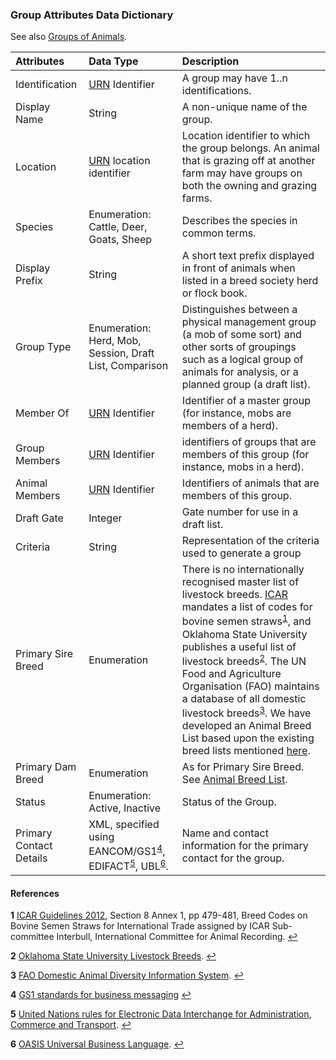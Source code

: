 ### Group Attributes Data Dictionary

See also [Groups of Animals](ADS_GroupsOfAnimals.md).

Attributes | Data Type | Description
:--------- | :-------- | :----------
Identification | [URN](ADS_Definitions-And-Abbreviations_Interpretation.md#Definitions-And-Abbreviations) Identifier | A group may have 1..n identifications. 
Display Name | String | A non-unique name of the group.
Location | [URN](ADS_Definitions-And-Abbreviations_Interpretation.md#Definitions-And-Abbreviations) location identifier | Location identifier to which the group belongs. An animal that is grazing off at another farm may have groups on both the owning and grazing farms.	
Species | Enumeration: Cattle, Deer, Goats, Sheep | Describes the species in common terms. 
Display Prefix | String | A short text prefix displayed in front of animals when listed in a breed society herd or flock book. 
Group Type | Enumeration: Herd, Mob, Session, Draft List, Comparison | Distinguishes between a physical management group (a mob of some sort) and other sorts of groupings such as a logical group of animals for analysis, or a planned group (a draft list).
Member Of | [URN](ADS_Definitions-And-Abbreviations_Interpretation.md#Definitions-And-Abbreviations) Identifier | Identifier of a master group (for instance, mobs are members of a herd).
Group Members | [URN](ADS_Definitions-And-Abbreviations_Interpretation.md#Definitions-And-Abbreviations) Identifier | identifiers of groups that are members of this group (for instance, mobs in a herd).
Animal Members | [URN](ADS_Definitions-And-Abbreviations_Interpretation.md#Definitions-And-Abbreviations) Identifier | Identifiers of animals that are members of this group. 
Draft Gate | Integer | Gate number for use in a draft list. 
Criteria | String | Representation of the criteria used to generate a group	
Primary Sire Breed | Enumeration | There is no internationally recognised master list of livestock breeds. [ICAR](ADS_Definitions-And-Abbreviations_Interpretation.md#Definitions-And-Abbreviations) mandates a list of codes for bovine semen straws<sup id="ICAR">[1](#f1)</sup>, and Oklahoma State University publishes a useful list of livestock breeds<sup id="OKSB">[2](#f2)</sup>. The UN Food and Agriculture Organisation (FAO) maintains a database of all domestic livestock breeds<sup id="FOADAD">[3](#f3)</sup>. We have developed an Animal Breed List based upon the existing breed lists mentioned [here](https://github.com/Datalinker-Org/Farm-Data-Standards/blob/master/FarmDataStandards_Animal-Breed-List.md).
Primary Dam Breed | Enumeration | As for Primary Sire Breed. See [Animal Breed List](https://github.com/Datalinker-Org/Farm-Data-Standards/blob/master/Additional%20Value%20Lists/FarmDataStandards_Animal-Breed-List.md).
Status | Enumeration: Active, Inactive | Status of the Group. 	
Primary Contact Details | XML, specified using EANCOM/GS1<sup id="GS1">[4](#f4)</sup>, EDIFACT<sup id="UN/EDIFACT">[5](#f5)</sup>, UBL<sup id="OASIS/UBL">[6](#f6)</sup>. | Name and contact information for the primary contact for the group.	

#### References

<b id="f1">1</b> [ICAR Guidelines 2012](https://interbull.org/ib/icarbreedcodes), Section 8 Annex 1, pp 479-481, Breed Codes on Bovine Semen Straws for International Trade assigned by ICAR Sub-committee Interbull, International Committee for Animal Recording. [↩](#ICAR)

<b id="f2">2</b> [Oklahoma State University Livestock Breeds](http://www.ansi.okstate.edu/breeds/).
 [↩](#OKSB)

<b id="f3">3</b> [FAO Domestic Animal Diversity Information System](http://www.fao.org/dad-is/en/). 
 [↩](#FAODAD)

<b id="f4">4</b> [GS1 standards for business messaging](http://www.gs1.org/gsmp/kc/ecom/eancom_overview) [↩](#GS1)

<b id="f5">5</b> [United Nations rules for Electronic Data Interchange for Administration, Commerce and Transport](http://www.unece.org/cefact/edifact/welcome.html). [↩](#UN/EDIFACT)

<b id="f6">6</b> [OASIS Universal Business Language](http://docs.oasis-open.org/ubl/os-UBL-2.1/UBL-2.1.html). [↩](#OASIS/UBL)
